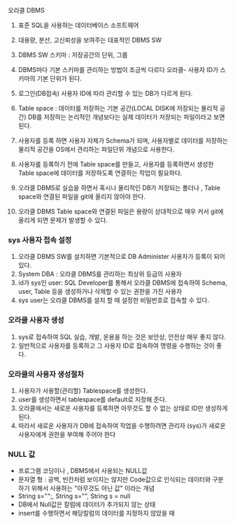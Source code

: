 오라클 DBMS
1. 표준 SQL을 사용하는 데이터베이스 소프트웨어
2. 대용량, 분산, 고신뢰성을 보여주는 대표적인 DBMS SW
3. DBMS SW 스키마 : 저장공간의 단위, 그룹
4. DBMS마다 기본 스키마를 관리하는 방법이 조금씩 다르다
   오라클- 사용자 ID가 스키마의 기본 단위가 된다. 
5. 로그인(DB접속) 사용자 ID에 따라 관리할 수 있는 DB가 다르게 된다.

6. Table space : 데이터를 저장하는 기본 공간(LOCAL DISK에 저장되는 물리적 공간) 
				 DB를 저장하는 논리적인 개념보다는 실제 데이터가 저장되는 파일이라고 보면 된다.
7. 사용자를 등록 하면 사용자 자체가 Schema가 되며, 사용자별로 데이터를 저장하는 물리적 공간을 OS에서 
   관리하는 파일단위 개념으로 사용한다. 
8. 사용자를 등록하기 전에 Table space를 만들고, 사용자를 등록하면서 생성한 Table space에 데이터를 
   저장하도록 연결하는 작업이 필요하다. 
9. 오라클 DBMS로 실습을 하면서 혹시나 물리적인 DB가 저장되는 폴더나 , Table space와 연결된 파일을
   git에 올리지 않아야 한다. 
10. 오라클 DBMS Table space와 연결된 파일은 용량이 상대적으로 매우 커서 git에 올리게 되면
    문제가 발생할 수 있다.

### sys 사용자 접속 설정
1. 오라클 DBMS SW를 설치하면 기본적으로 DB Administer 사용자가 등록이 되어 있다.
2. System DBA : 오라클 DBMS를 관리하는 최상위 등급의 사용자
3. id가  sys인 user: SQL Developer를 통해서 오라클 DBMS에 접속하여 Schema, user, Table 등을
              생성하거나 삭제할 수 있는 권한을 가진 사용자
4. sys user는 오라클 DBMS를 설치 할 때 설정한 비밀번호로 접속할 수 있다.

### 오라클 사용자 생성
1. sys로 접속하여 SQL 실습, 개발, 운용을 하는 것은 보안상, 안전상 매우 좋지 않다.
2. 일반적으로 사용자를 등록하고 그 사용자 ID로 접속하여 명령을 수행하는 것이 좋다.

### 오라클의 사용자 생성절차
1. 사용자가 사용할(관리할) Tablespace를 생성한다.
2. user를 생성하면서 tablespace를 default로 지정해 준다.
3. 오라클에서는 새로운 사용자를 등록하면 아무것도 할 수 없는 상태로 ID만 생성하게 된다.
4. 따라서 새로운 사용자가 DB에 접속하여 작업을 수행하려면 관리자 (sys)가 새로운 사용자에게
   권한을 부여해 주어야 한다

### NULL 값
* 프로그램 코딩이나 , DBMS에서 사용되는 NULL값
* 문자열 형 : 공백, 빈칸처럼 보이지는 않지만 Code값으로 인식되는 데이터와 구분하기 위해서 
             사용하는 "아무것도 아닌 값" 이라는 개념
* String s="";, String s="", String s = null
* DB에서 Null값은 칼럼에 데이터가 추가되지 않는 상태
* insert를 수행하면서 해당칼럼의 데이터를 지정하지 않았을 때 


















